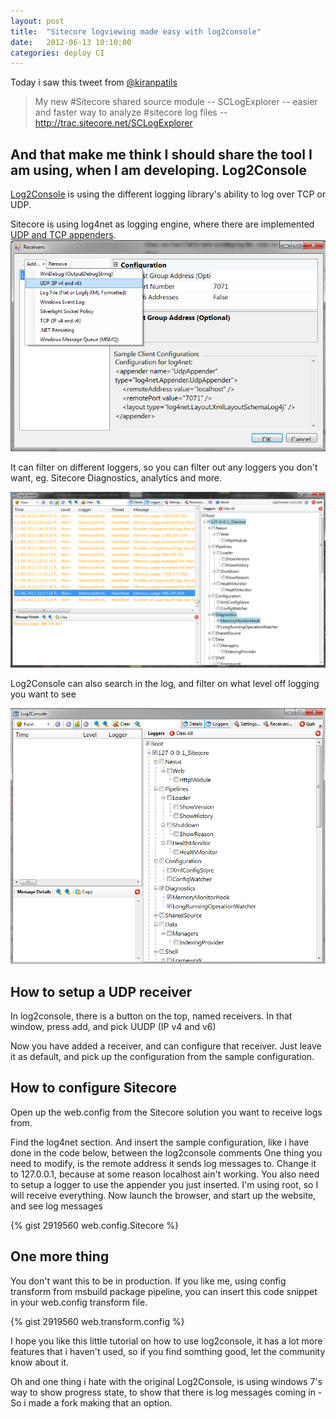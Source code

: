 ```yaml
---
layout: post
title:  "Sitecore logviewing made easy with log2console"
date:   2012-06-13 10:10:00
categories: deploy CI
---
```


Today i saw this tweet from [@kiranpatils](http://twitter.com/#!/kiranpatils)
>My new #Sitecore shared source module -- SCLogExplorer -- easier and faster way to analyze #sitecore log files --http://trac.sitecore.net/SCLogExplorer

 And that make me think I should share the tool I am using, when I am developing.
Log2Console
--

[Log2Console](http://log2console.codeplex.com/) is using the different logging library's ability to log over TCP or UDP.

Sitecore is using log4net as logging engine, where there are implemented [UDP and TCP appenders](http://logging.apache.org/log4net/release/config-examples.html).
![Create adapter](/assets/2012-06-13-Sitecore-logviewing-made-easy-with-log2console/1.png)

It can filter on different loggers, so you can filter out any loggers you don't want, eg. Sitecore Diagnostics, analytics and more.

![Filter](/assets/2012-06-13-Sitecore-logviewing-made-easy-with-log2console/2.png)

Log2Console can also search in the log, and filter on what level off logging you want to see

![Filter](/assets/2012-06-13-Sitecore-logviewing-made-easy-with-log2console/3.png)

How to setup a UDP receiver 
---

In log2console, there is a button on the top, named receivers.
In that window, press add, and pick UUDP (IP v4 and v6)

Now you have added a receiver, and can configure that receiver.
Just leave it as default, and pick up the configuration from the sample configuration.

How to configure Sitecore
---

Open up the web.config from the Sitecore solution you want to receive logs from.

Find the log4net section.
And insert the sample configuration, like i have done in the code below, between the log2console comments
One thing you need to modify, is the remote address it sends log messages to. 
Change it to 127.0.0.1, because at some reason localhost ain't working.
You also need to setup a logger to use the appender you just inserted.
I'm using root, so I will receive everything.
Now launch the browser, and start up the website, and see log messages 

{% gist 2919560 web.config.Sitecore %}

One more thing
---

You don't want this to be in production. 
If you like me, using config transform from msbuild package pipeline, you can insert this code snippet in your web.config transform file.

{% gist 2919560 web.transform.config %}

I hope you like this little tutorial on how to use log2console, it has a lot more features that i haven't used, so if you find somthing good, let the community know about it.

Oh and one thing i hate with the original Log2Console, is using windows 7's way to show progress state, to show that there is log messages coming in - So i made a fork making that an option. 